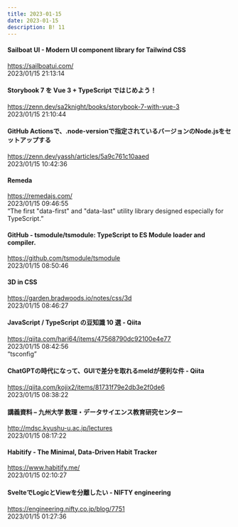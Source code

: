 ```yaml
---
title: 2023-01-15
date: 2023-01-15
description: B! 11
---
```


#### Sailboat UI - Modern UI component library for Tailwind CSS
https://sailboatui.com/<br>
2023/01/15 21:13:14<br>


#### Storybook 7 を Vue 3 + TypeScript ではじめよう！
https://zenn.dev/sa2knight/books/storybook-7-with-vue-3<br>
2023/01/15 21:10:44<br>


#### GitHub Actionsで、.node-versionで指定されているバージョンのNode.jsをセットアップする
https://zenn.dev/yassh/articles/5a9c761c10aaed<br>
2023/01/15 10:42:36<br>


#### Remeda
https://remedajs.com/<br>
2023/01/15 09:46:55<br>
“The first "data-first" and "data-last" utility library designed especially for TypeScript.”


#### GitHub - tsmodule/tsmodule: TypeScript to ES Module loader and compiler.
https://github.com/tsmodule/tsmodule<br>
2023/01/15 08:50:46<br>


#### 3D in CSS
https://garden.bradwoods.io/notes/css/3d<br>
2023/01/15 08:46:27<br>


#### JavaScript / TypeScript の豆知識 10 選 - Qiita
https://qiita.com/hari64/items/47568790dc92100e4e77<br>
2023/01/15 08:42:56<br>
“tsconfig”


#### ChatGPTの時代になって、GUIで差分を取れるmeldが便利な件 - Qiita
https://qiita.com/kojix2/items/81731f79e2db3e2f0de6<br>
2023/01/15 08:38:22<br>


#### 講義資料 – 九州大学 数理・データサイエンス教育研究センター
http://mdsc.kyushu-u.ac.jp/lectures<br>
2023/01/15 08:17:22<br>


#### Habitify - The Minimal, Data-Driven Habit Tracker
https://www.habitify.me/<br>
2023/01/15 02:10:27<br>


#### SvelteでLogicとViewを分離したい - NIFTY engineering
https://engineering.nifty.co.jp/blog/7751<br>
2023/01/15 01:27:36<br>


